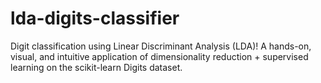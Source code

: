 # lda-digits-classifier
Digit classification using Linear Discriminant Analysis (LDA)! A hands-on, visual, and intuitive application of dimensionality reduction + supervised learning on the scikit-learn Digits dataset.
